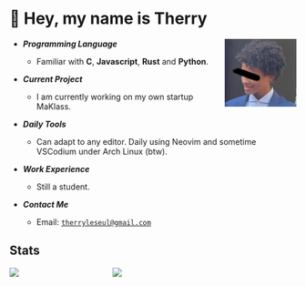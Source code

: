 # 👋 Hey, my name is Therry

<img align="right" width="25%" src="./IMG-2533.png"/>

- ***Programming Language***

  * Familiar with **C**, **Javascript**, **Rust** and **Python**. 
  
- ***Current Project***

  * I am currently working on my own startup MaKlass.

- ***Daily Tools***

  * Can adapt to any editor. Daily using Neovim and sometime VSCodium under Arch Linux (btw).

- ***Work Experience***

  * Still a student.

- ***Contact Me***

  * Email: [`therryleseul@gmail.com`](mailto:therryleseul@gmail.com)

## Stats

<p>
<a href="https://github.com/TherryHilaire?tab=repositories"><img align="left" width="36%" src="https://github-readme-stats.vercel.app/api/top-langs/?username=TherryHilaire&layout=compact&hide=html,roff&exclude_repo=MacOS-Hackintosh&theme=gruvbox"/></a>
<a href="https://github.com/TherryHilaire"><img width="43%" src="https://github-readme-stats.vercel.app/api?username=TherryHilaire&show_icons=true&theme=gruvbox"/></a>
</p>

